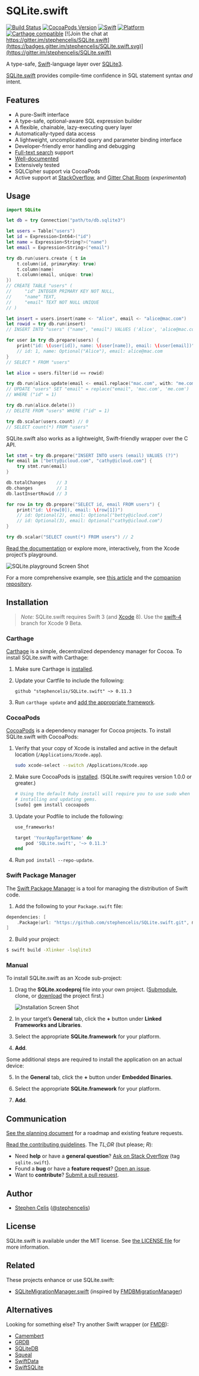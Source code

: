 # SQLite.swift

[![Build Status][Badge]][Travis] [![CocoaPods Version](https://cocoapod-badges.herokuapp.com/v/SQLite.swift/badge.png)](http://cocoadocs.org/docsets/SQLite.swift) [![Swift](https://img.shields.io/badge/swift-3-orange.svg?style=flat)](https://developer.apple.com/swift/) [![Platform](https://cocoapod-badges.herokuapp.com/p/SQLite.swift/badge.png)](http://cocoadocs.org/docsets/SQLite.swift) [![Carthage compatible](https://img.shields.io/badge/Carthage-compatible-4BC51D.svg?style=flat)](https://github.com/Carthage/Carthage) [![Join the chat at https://gitter.im/stephencelis/SQLite.swift](https://badges.gitter.im/stephencelis/SQLite.swift.svg)](https://gitter.im/stephencelis/SQLite.swift)

A type-safe, [Swift][]-language layer over [SQLite3][].

[SQLite.swift][] provides compile-time confidence in SQL statement
syntax _and_ intent.

[Badge]: https://img.shields.io/travis/stephencelis/SQLite.swift/master.svg?style=flat
[Travis]: https://travis-ci.org/stephencelis/SQLite.swift
[Swift]: https://developer.apple.com/swift/
[SQLite3]: http://www.sqlite.org
[SQLite.swift]: https://github.com/stephencelis/SQLite.swift


## Features

 - A pure-Swift interface
 - A type-safe, optional-aware SQL expression builder
 - A flexible, chainable, lazy-executing query layer
 - Automatically-typed data access
 - A lightweight, uncomplicated query and parameter binding interface
 - Developer-friendly error handling and debugging
 - [Full-text search][] support
 - [Well-documented][See Documentation]
 - Extensively tested
 - SQLCipher support via CocoaPods
 - Active support at [StackOverflow](http://stackoverflow.com/questions/tagged/sqlite.swift), and [Gitter Chat Room](https://gitter.im/stephencelis/SQLite.swift) (_experimental_)

[Full-text search]: Documentation/Index.md#full-text-search
[See Documentation]: Documentation/Index.md#sqliteswift-documentation


## Usage

``` swift
import SQLite

let db = try Connection("path/to/db.sqlite3")

let users = Table("users")
let id = Expression<Int64>("id")
let name = Expression<String?>("name")
let email = Expression<String>("email")

try db.run(users.create { t in
    t.column(id, primaryKey: true)
    t.column(name)
    t.column(email, unique: true)
})
// CREATE TABLE "users" (
//     "id" INTEGER PRIMARY KEY NOT NULL,
//     "name" TEXT,
//     "email" TEXT NOT NULL UNIQUE
// )

let insert = users.insert(name <- "Alice", email <- "alice@mac.com")
let rowid = try db.run(insert)
// INSERT INTO "users" ("name", "email") VALUES ('Alice', 'alice@mac.com')

for user in try db.prepare(users) {
    print("id: \(user[id]), name: \(user[name]), email: \(user[email])")
    // id: 1, name: Optional("Alice"), email: alice@mac.com
}
// SELECT * FROM "users"

let alice = users.filter(id == rowid)

try db.run(alice.update(email <- email.replace("mac.com", with: "me.com")))
// UPDATE "users" SET "email" = replace("email", 'mac.com', 'me.com')
// WHERE ("id" = 1)

try db.run(alice.delete())
// DELETE FROM "users" WHERE ("id" = 1)

try db.scalar(users.count) // 0
// SELECT count(*) FROM "users"
```

SQLite.swift also works as a lightweight, Swift-friendly wrapper over the C
API.

``` swift
let stmt = try db.prepare("INSERT INTO users (email) VALUES (?)")
for email in ["betty@icloud.com", "cathy@icloud.com"] {
    try stmt.run(email)
}

db.totalChanges    // 3
db.changes         // 1
db.lastInsertRowid // 3

for row in try db.prepare("SELECT id, email FROM users") {
    print("id: \(row[0]), email: \(row[1])")
    // id: Optional(2), email: Optional("betty@icloud.com")
    // id: Optional(3), email: Optional("cathy@icloud.com")
}

try db.scalar("SELECT count(*) FROM users") // 2
```

[Read the documentation][See Documentation] or explore more,
interactively, from the Xcode project’s playground.

![SQLite.playground Screen Shot](Documentation/Resources/playground@2x.png)

For a more comprehensive example, see [this article](http://masteringswift.blogspot.com/2015/09/create-data-access-layer-with.html) and the [companion repository](https://github.com/hoffmanjon/SQLiteDataAccessLayer2/tree/master).

## Installation

> _Note:_ SQLite.swift requires Swift 3 (and [Xcode][] 8). Use the [swift-4][] branch for Xcode 9 Beta.

### Carthage

[Carthage][] is a simple, decentralized dependency manager for Cocoa. To
install SQLite.swift with Carthage:

 1. Make sure Carthage is [installed][Carthage Installation].

 2. Update your Cartfile to include the following:

    ```
    github "stephencelis/SQLite.swift" ~> 0.11.3
    ```

 3. Run `carthage update` and [add the appropriate framework][Carthage Usage].


[Carthage]: https://github.com/Carthage/Carthage
[Carthage Installation]: https://github.com/Carthage/Carthage#installing-carthage
[Carthage Usage]: https://github.com/Carthage/Carthage#adding-frameworks-to-an-application


### CocoaPods

[CocoaPods][] is a dependency manager for Cocoa projects. To install
SQLite.swift with CocoaPods:

 1. Verify that your copy of Xcode is installed and active in the default location (`/Applications/Xcode.app`).

    ```sh
    sudo xcode-select --switch /Applications/Xcode.app
    ```

 2. Make sure CocoaPods is [installed][CocoaPods Installation]. (SQLite.swift requires version 1.0.0 or greater.)

    ``` sh
    # Using the default Ruby install will require you to use sudo when
    # installing and updating gems.
    [sudo] gem install cocoapods
    ```

 3. Update your Podfile to include the following:

    ``` ruby
    use_frameworks!

    target 'YourAppTargetName' do
        pod 'SQLite.swift', '~> 0.11.3'
    end
    ```

 4. Run `pod install --repo-update`.

[CocoaPods]: https://cocoapods.org
[CocoaPods Installation]: https://guides.cocoapods.org/using/getting-started.html#getting-started

### Swift Package Manager

The [Swift Package Manager][] is a tool for managing the distribution of Swift code.

1. Add the following to your `Package.swift` file:

  ```swift
  dependencies: [
      .Package(url: "https://github.com/stephencelis/SQLite.swift.git", majorVersion: 0, minor: 11)
  ]
  ```

2. Build your project:

  ``` sh
  $ swift build -Xlinker -lsqlite3
  ```

[Swift Package Manager]: https://swift.org/package-manager

### Manual

To install SQLite.swift as an Xcode sub-project:

 1. Drag the **SQLite.xcodeproj** file into your own project.
    ([Submodule][], clone, or [download][] the project first.)

    ![Installation Screen Shot](Documentation/Resources/installation@2x.png)

 2. In your target’s **General** tab, click the **+** button under **Linked
    Frameworks and Libraries**.

 3. Select the appropriate **SQLite.framework** for your platform.

 4. **Add**.

Some additional steps are required to install the application on an actual device:

 5. In the **General** tab, click the **+** button under **Embedded Binaries**.

 6. Select the appropriate **SQLite.framework** for your platform.

 7. **Add**.


[Xcode]: https://developer.apple.com/xcode/downloads/
[Submodule]: http://git-scm.com/book/en/Git-Tools-Submodules
[download]: https://github.com/stephencelis/SQLite.swift/archive/master.zip


## Communication

[See the planning document] for a roadmap and existing feature requests.

[Read the contributing guidelines][]. The _TL;DR_ (but please; _R_):

 - Need **help** or have a **general question**? [Ask on Stack
   Overflow][] (tag `sqlite.swift`).
 - Found a **bug** or have a **feature request**? [Open an issue][].
 - Want to **contribute**? [Submit a pull request][].

[See the planning document]: /Documentation/Planning.md
[Read the contributing guidelines]: ./CONTRIBUTING.md#contributing
[Ask on Stack Overflow]: http://stackoverflow.com/questions/tagged/sqlite.swift
[Open an issue]: https://github.com/stephencelis/SQLite.swift/issues/new
[Submit a pull request]: https://github.com/stephencelis/SQLite.swift/fork


## Author

 - [Stephen Celis](mailto:stephen@stephencelis.com)
   ([@stephencelis](https://twitter.com/stephencelis))


## License

SQLite.swift is available under the MIT license. See [the LICENSE
file](./LICENSE.txt) for more information.

## Related

These projects enhance or use SQLite.swift:

 - [SQLiteMigrationManager.swift](https://github.com/garriguv/SQLiteMigrationManager.swift) (inspired by [FMDBMigrationManager](https://github.com/layerhq/FMDBMigrationManager))


## Alternatives

Looking for something else? Try another Swift wrapper (or [FMDB][]):

 - [Camembert](https://github.com/remirobert/Camembert)
 - [GRDB](https://github.com/groue/GRDB.swift)
 - [SQLiteDB](https://github.com/FahimF/SQLiteDB)
 - [Squeal](https://github.com/nerdyc/Squeal)
 - [SwiftData](https://github.com/ryanfowler/SwiftData)
 - [SwiftSQLite](https://github.com/chrismsimpson/SwiftSQLite)

[FMDB]: https://github.com/ccgus/fmdb
[swift-4]: https://github.com/stephencelis/SQLite.swift/tree/swift-4
